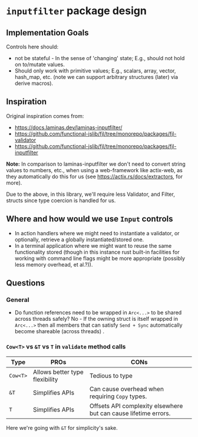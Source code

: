 # `inputfilter` package design

## Implementation Goals

Controls here should:

- not be stateful - In the sense of 'changing' state;  E.g., should not hold on to/mutate values.
- Should only work with primitive values;  E.g., scalars, array, vector, hash_map, etc. (note we can support arbitrary structures (later) via derive macros).

## Inspiration

Original inspiration comes from:

- https://docs.laminas.dev/laminas-inputfilter/
- https://github.com/functional-jslib/fjl/tree/monorepo/packages/fjl-validator
- https://github.com/functional-jslib/fjl/tree/monorepo/packages/fjl-inputfilter

**Note:** In comparison to laminas-inputfilter we don't need to convert string values to numbers, etc., when using a web-framework like actix-web, as they automatically do this for us (see https://actix.rs/docs/extractors, for more).  

Due to the above, in this library, we'll require less Validator, and Filter, structs since type coercion is handled for us.

## Where and how would we use `Input` controls

- In action handlers where we might need to instantiate a validator, or optionally, retrieve a globally instantiated/stored one.
- In a terminal application where we might want to reuse the same functionality stored (though in this instance rust built-in facilities for working with command line flags might be more appropriate (possibly less memory overhead, et al.?)).

## Questions

### General

- Do function references need to be wrapped in `Arc<...>` to be shared across threads safely?  No - If the owning struct is itself wrapped in `Arc<...>` then all members that can satisfy `Send + Sync` automatically become shareable (across threads) .

### `Cow<T>` vs `&T` vs `T` in `validate` method calls 

| Type     | PROs                           | CONs                                                            |
|----------|--------------------------------|-----------------------------------------------------------------|
| `Cow<T>` | Allows better type flexibility | Tedious to type                                                 |
| `&T`     | Simplifies APIs                | Can cause overhead when requiring `Copy` types.                 |
| `T`      | Simplifies APIs                | Offsets API complexity elsewhere but can cause lifetime errors. |

Here we're going with `&T` for simplicity's sake.
